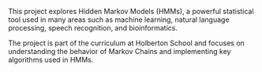 This project explores Hidden Markov Models (HMMs), a powerful statistical tool used in many areas such as machine learning, natural language processing, speech recognition, and bioinformatics.

The project is part of the curriculum at Holberton School and focuses on understanding the behavior of Markov Chains and implementing key algorithms used in HMMs.